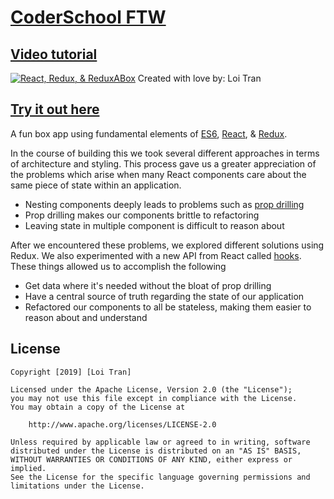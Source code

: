 # [CoderSchool FTW](http://www.coderschool.vn/)

## [Video tutorial](https://youtu.be/x2E9sG-bKlc)

[![React, Redux, & ReduxABox ](https://i.imgur.com/WOR8s85.png)](https://youtu.be/x2E9sG-bKlc "React, Redux, & ReduxABox ")
Created with love by: Loi Tran

## [Try it out here](http://reduxabox.netlify.com)
  
A fun box app using fundamental elements of [ES6](https://www.w3schools.com/js/js_es6.asp), [React](https://reactjs.org/), & [Redux](https://redux.js.org/). 

In the course of building this we took several different approaches in terms of architecture and styling. This process gave us a greater appreciation of the problems which arise when many React components care about the same piece of state within an application.

- Nesting components deeply leads to problems such as [prop drilling](https://codeburst.io/react-anti-pattern-prop-drilling-54474d5236bd)
- Prop drilling makes our components brittle to refactoring
- Leaving state in multiple component is difficult to reason about

After we encountered these problems, we explored different solutions using Redux. We also experimented with a new API from React called [hooks](https://reactjs.org/docs/hooks-intro.html). These things allowed us to accomplish the following

- Get data where it's needed without the bloat of prop drilling
- Have a central source of truth regarding the state of our application
- Refactored our components to all be stateless, making them easier to reason about and understand



## License

    Copyright [2019] [Loi Tran]

    Licensed under the Apache License, Version 2.0 (the "License");
    you may not use this file except in compliance with the License.
    You may obtain a copy of the License at

        http://www.apache.org/licenses/LICENSE-2.0

    Unless required by applicable law or agreed to in writing, software
    distributed under the License is distributed on an "AS IS" BASIS,
    WITHOUT WARRANTIES OR CONDITIONS OF ANY KIND, either express or implied.
    See the License for the specific language governing permissions and
    limitations under the License.